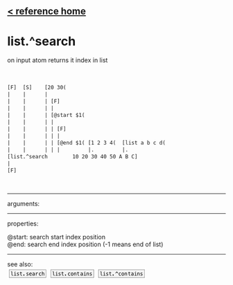 [< reference home](ceammc_lib.html)
---

# list.^search


on input atom returns it index in list

```


[F]  [S]    [20 30(
|    |      |
|    |      | [F]
|    |      | |
|    |      | [@start $1(
|    |      | |
|    |      | | [F]
|    |      | | |
|    |      | | [@end $1( [1 2 3 4(  [list a b c d(
|    |      | | |         |.         |.
[list.^search        10 20 30 40 50 A B C]
|
[F]

            
```

---
arguments:


---
properties:

@start: search start index
            position<br>
@end: search end index position
            (-1 means end of list)<br>

---
see also:<br>
[![list.search](img/object_list.search.png)](list.search.html)
[![list.contains](img/object_list.contains.png)](list.contains.html)
[![list.^contains](img/object_list.^contains.png)](list.^contains.html)
